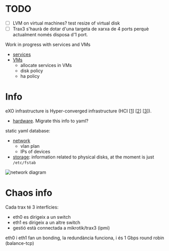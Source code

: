 # TODO

- [ ] LVM on virtual machines? test resize of virtual disk
- [ ] Trax3 s'haurà de dotar d'una targeta de xarxa de 4 ports perquè actualment només disposa d'1 port.

Work in progress with services and VMs

- [services](https://github.com/guifi-exo/public/blob/master/infrastructure/services.md)
- [VMs](https://github.com/guifi-exo/public/blob/master/infrastructure/VMs.md)
    - allocate services in VMs
    - disk policy
    - ha policy

# Info

eXO infrastructure is Hyper-converged infrastructure (HCI [[1](https://en.wikipedia.org/wiki/Hyper-converged_infrastructure)] [[2](http://www.helixstorm.com/hyperconverged-infrastructure/)] [[3](https://www.prowesscorp.com/hyper-converged-infrastructure-the-next-data-center-evolution/)]).

- [hardware](https://github.com/guifi-exo/public/blob/master/infrastructure/hardware.md). Migrate this info to yaml?

static yaml database:

- [network](https://github.com/guifi-exo/public/blob/master/infrastructure/db/network.yml)
    - vlan plan
    - IPs of devices
- [storage](https://github.com/guifi-exo/public/blob/master/infrastructure/db/storage.yml): information related to physical disks, at the moment is just `/etc/fstab`


![network diagram](https://github.com/guifi-exo/public/raw/master/infrastructure/diagrams/network_diagram.png)

# Chaos info

Cada trax té 3 interfícies:

- eth0 es dirigeix a un switch
- eth1 es dirigeix a un altre switch
- gestió està connectada a mikrotik/trax3 (ipmi)

eth0 i eth1 fan un bonding, la redundància funciona, i és 1 Gbps round robin (balance-tcp)
